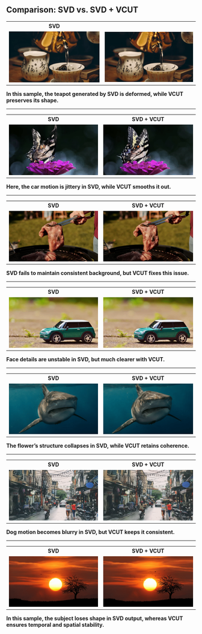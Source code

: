 ## Comparison: SVD vs. SVD + VCUT

<table>
  <tr>
    <th><strong>SVD</strong></th>
    <th><strongSVD + VCUT</strong></th>
  </tr>
  <tr>
    <td><img src="gifs/sample1_svd.gif" width="300"/></td>
    <td><img src="gifs/sample1_vcut.gif" width="300"/></td>
  </tr>
</table>

**In this sample, the teapot generated by SVD is deformed, while VCUT preserves its shape.**

---

<table>
  <tr>
    <th><strong>SVD</strong></th>
    <th><strong>SVD + VCUT</strong></th>
  </tr>
  <tr>
    <td><img src="gifs/sample2_svd.gif" width="300"/></td>
    <td><img src="gifs/sample2_vcut.gif" width="300"/></td>
  </tr>
</table>

**Here, the car motion is jittery in SVD, while VCUT smooths it out.**

---

<table>
  <tr>
    <th><strong>SVD</strong></th>
    <th><strong>SVD + VCUT</strong></th>
  </tr>
  <tr>
    <td><img src="gifs/sample3_svd.gif" width="300"/></td>
    <td><img src="gifs/sample3_vcut.gif" width="300"/></td>
  </tr>
</table>

**SVD fails to maintain consistent background, but VCUT fixes this issue.**

---

<table>
  <tr>
    <th><strong>SVD</strong></th>
    <th><strong>SVD + VCUT</strong></th>
  </tr>
  <tr>
    <td><img src="gifs/sample4_svd.gif" width="300"/></td>
    <td><img src="gifs/sample4_vcut.gif" width="300"/></td>
  </tr>
</table>

**Face details are unstable in SVD, but much clearer with VCUT.**

---

<table>
  <tr>
    <th><strong>SVD</strong></th>
    <th><strong>SVD + VCUT</strong></th>
  </tr>
  <tr>
    <td><img src="gifs/sample5_svd.gif" width="300"/></td>
    <td><img src="gifs/sample5_vcut.gif" width="300"/></td>
  </tr>
</table>

**The flower’s structure collapses in SVD, while VCUT retains coherence.**

---

<table>
  <tr>
    <th><strong>SVD</strong></th>
    <th><strong>SVD + VCUT</strong></th>
  </tr>
  <tr>
    <td><img src="gifs/sample6_svd.gif" width="300"/></td>
    <td><img src="gifs/sample6_vcut.gif" width="300"/></td>
  </tr>
</table>

**Dog motion becomes blurry in SVD, but VCUT keeps it consistent.**

---

<table>
  <tr>
    <th><strong>SVD</strong></th>
    <th><strong>SVD + VCUT</strong></th>
  </tr>
  <tr>
    <td><img src="gifs/sample7_svd.gif" width="300"/></td>
    <td><img src="gifs/sample7_vcut.gif" width="300"/></td>
  </tr>
</table>

**In this sample, the subject loses shape in SVD output, whereas VCUT ensures temporal and spatial stability.**
